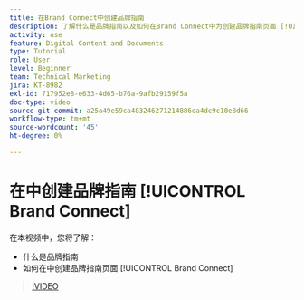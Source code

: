 ```yaml
---
title: 在Brand Connect中创建品牌指南
description: 了解什么是品牌指南以及如何在Brand Connect中为创建品牌指南页面 [!UICONTROL Workfront DAM].
activity: use
feature: Digital Content and Documents
type: Tutorial
role: User
level: Beginner
team: Technical Marketing
jira: KT-8982
exl-id: 717952e8-e633-4d65-b76a-9afb29159f5a
doc-type: video
source-git-commit: a25a49e59ca483246271214886ea4dc9c10e8d66
workflow-type: tm+mt
source-wordcount: '45'
ht-degree: 0%

---
```


# 在中创建品牌指南 [!UICONTROL Brand Connect]

在本视频中，您将了解：

* 什么是品牌指南
* 如何在中创建品牌指南页面 [!UICONTROL Brand Connect]

>[!VIDEO](https://video.tv.adobe.com/v/335244/?quality=12&learn=on)
